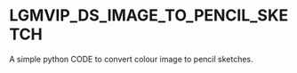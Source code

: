 # LGMVIP_DS_IMAGE_TO_PENCIL_SKETCH

A simple python CODE to convert colour image to pencil sketches.
